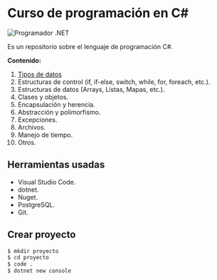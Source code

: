 # Curso de programación en C#


![Programador .NET](https://4.bp.blogspot.com/-IulVTT5Fk4Y/Usrqkn33JoI/AAAAAAAACBo/6FKoG1jUFGgOe3fGF4u6W2JCGCqICT5DQCPcBGAYYCw/s1600/progrNet.png)

Es un repositorio sobre el lenguaje de programación C#.

**Contenido:**

1. [Tipos de datos](https://github.com/HiroNakamura/curso-dotnet/tree/master/temario/chapter1)
2. Estructuras de control (if, if-else, switch, while, for, foreach, etc.).
3. Estructuras de datos (Arrays, Listas, Mapas, etc.).
4. Clases y objetos.
5. Encapsulación y herencia.
6. Abstracción y polimorfismo.
7. Excepciones. 
8. Archivos.
9. Manejo de tiempo.
10. Otros.


## Herramientas usadas
- Visual Studio Code.
- dotnet.
- Nuget.
- PostgreSQL.
- Git.

## Crear proyecto


```bash
$ mkdir proyecto
$ cd proyecto
$ code .
$ dotnet new console
```

